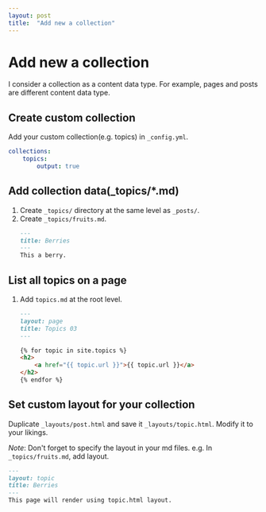 ```yaml
---
layout: post
title:  "Add new a collection"
---
```


# Add new a collection
I consider a collection as a content data type. For example, pages and posts are different content data type.

## Create custom collection
Add your custom collection(e.g. topics) in `_config.yml`.

```yml
collections:
    topics:
        output: true
```

## Add collection data(_topics/*.md)

1. Create `_topics/` directory at the same level as `_posts/`.
1. Create `_topics/fruits.md`.
    ```md
    ---
    title: Berries
    ---
    This a berry.
    ```

## List all topics on a page

1. Add `topics.md` at the root level.
    ```md
    ---
    layout: page
    title: Topics 03
    ---

    {% for topic in site.topics %}
    <h2>
        <a href="{{ topic.url }}">{{ topic.url }}</a>
    </h2>
    {% endfor %}
    ```

## Set custom layout for your collection

Duplicate `_layouts/post.html` and save it `_layouts/topic.html`.
Modify it to your likings.

*Note*: Don't forget to specify the layout in your md files.
e.g. In `_topics/fruits.md`, add layout.

```md
---
layout: topic
title: Berries
---
This page will render using topic.html layout.
```